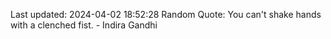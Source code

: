 Last updated: 2024-04-02 18:52:28
Random Quote: You can't shake hands with a clenched fist. - Indira Gandhi